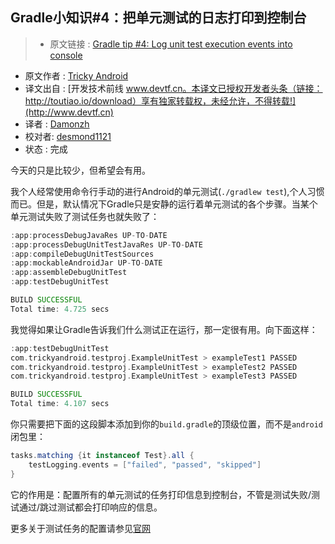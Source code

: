 Gradle小知识#4：把单元测试的日志打印到控制台
---

> * 原文链接 : [Gradle tip #4: Log unit test execution events into console](http://trickyandroid.com/gradle-tip-4-log-unit-test-execution-events-into-console/)
* 原文作者 : [Tricky Android](http://trickyandroid.com/)
* 译文出自 : [开发技术前线 www.devtf.cn。本译文已授权开发者头条（链接：http://toutiao.io/download）享有独家转载权，未经允许，不得转载!](http://www.devtf.cn)
* 译者 : [Damonzh](https://github.com/Damonzh)  
* 校对者: [desmond1121](https://github.com/desmond1121)  
* 状态 :  完成 

今天的只是比较少，但希望会有用。  

我个人经常使用命令行手动的进行Android的单元测试(`./gradlew test`),个人习惯而已。但是，默认情况下Gradle只是安静的运行着单元测试的各个步骤。当某个单元测试失败了测试任务也就失败了：  

~~~gradle
:app:processDebugJavaRes UP-TO-DATE
:app:processDebugUnitTestJavaRes UP-TO-DATE
:app:compileDebugUnitTestSources
:app:mockableAndroidJar UP-TO-DATE
:app:assembleDebugUnitTest
:app:testDebugUnitTest

BUILD SUCCESSFUL
Total time: 4.725 secs
~~~

我觉得如果让Gradle告诉我们什么测试正在运行，那一定很有用。向下面这样：  

~~~gradle
:app:testDebugUnitTest
com.trickyandroid.testproj.ExampleUnitTest > exampleTest1 PASSED
com.trickyandroid.testproj.ExampleUnitTest > exampleTest2 PASSED
com.trickyandroid.testproj.ExampleUnitTest > exampleTest3 PASSED

BUILD SUCCESSFUL
Total time: 4.107 secs
~~~

你只需要把下面的这段脚本添加到你的`build.gradle`的顶级位置，而不是`android`闭包里：

~~~gradle
tasks.matching {it instanceof Test}.all {
    testLogging.events = ["failed", "passed", "skipped"]
}
~~~ 

它的作用是：配置所有的单元测试的任务打印信息到控制台，不管是测试失败/测试通过/跳过测试都会打印响应的信息。  

更多关于测试任务的配置请参见[官网](https://docs.gradle.org/current/javadoc/org/gradle/api/tasks/testing/Test.html) 

